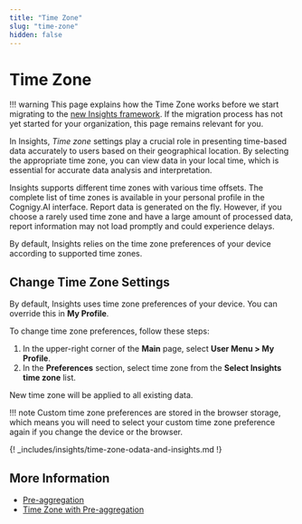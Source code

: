 ```yaml
---
title: "Time Zone" 
slug: "time-zone" 
hidden: false 
---
```


# Time Zone

!!! warning
    This page explains how the Time Zone works before we start migrating to the [new Insights framework](time-zone-with-pre-aggregation.md). If the migration process has not yet started for your organization, this page remains relevant for you.

In Insights, _Time zone_ settings play a crucial role in presenting time-based data accurately to users based on their geographical location.
By selecting the appropriate time zone, you can view data in your local time, which is essential for accurate data analysis and interpretation.

Insights supports different time zones with various time offsets. The complete list of time zones is available in your personal profile in the Cognigy.AI interface. Report data is generated on the fly. However, if you choose a rarely used time zone and have a large amount of processed data, report information may not load promptly and could experience delays.

By default, Insights relies on the time zone preferences of your device according to supported time zones.

## Change Time Zone Settings

By default, Insights uses time zone preferences of your device. You can override this in **My Profile**. 

To change time zone preferences, follow these steps:

1. In the upper-right corner of the **Main** page, select **User Menu > My Profile**.
2. In the **Preferences** section, select time zone from the **Select Insights time zone** list.

New time zone will be applied to all existing data.

!!! note
    Custom time zone preferences are stored in the browser storage, which means you will need to select your custom time zone preference again if you change the device or the browser.

{! _includes/insights/time-zone-odata-and-insights.md !}

## More Information

- [Pre-aggregation](pre-aggregation.md)
- [Time Zone with Pre-aggregation](time-zone-with-pre-aggregation.md)